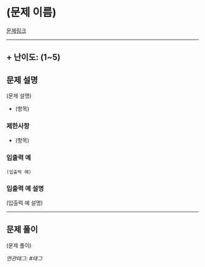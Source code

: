 (문제 이름) 
================
[문제링크](https://)
***

## + 난이도: (1~5)

## 문제 설명
(문제 설명)
* (항목)

### 제한사항
* (항목)

### 입출력 예
```
(입출력 예)
```

### 입출력 예 설명
(입출력 예 설명)

***

## 문제 풀이
(문제 풀이)  

_연관태그: #태그_
